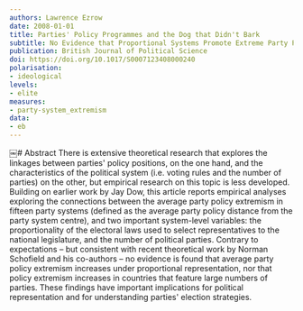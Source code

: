 ```yaml
---
authors: Lawrence Ezrow
date: 2008-01-01
title: Parties' Policy Programmes and the Dog that Didn't Bark
subtitle: No Evidence that Proportional Systems Promote Extreme Party Positioning
publication: British Journal of Political Science
doi: https://doi.org/10.1017/S0007123408000240
polarisation: 
- ideological
levels: 
- elite
measures: 
- party-system_extremism
data: 
- eb
---
```


​￼# Abstract
There is extensive theoretical research that explores the linkages between parties' policy positions, on the one hand, and the characteristics of the political system (i.e. voting rules and the number of parties) on the other, but empirical research on this topic is less developed. Building on earlier work by Jay Dow, this article reports empirical analyses exploring the connections between the average party policy extremism in fifteen party systems (defined as the average party policy distance from the party system centre), and two important system-level variables: the proportionality of the electoral laws used to select representatives to the national legislature, and the number of political parties. Contrary to expectations – but consistent with recent theoretical work by Norman Schofield and his co-authors – no evidence is found that average party policy extremism increases under proportional representation, nor that policy extremism increases in countries that feature large numbers of parties. These findings have important implications for political representation and for understanding parties' election strategies.